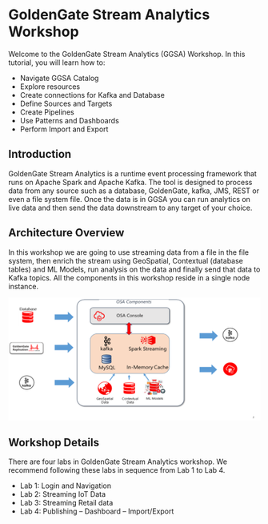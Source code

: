 # GoldenGate Stream Analytics Workshop

Welcome to the GoldenGate Stream Analytics (GGSA) Workshop. In this tutorial, you will learn how to:
- Navigate GGSA Catalog
- Explore resources
- Create connections for Kafka and Database
- Define Sources and Targets
- Create Pipelines
- Use Patterns and Dashboards
- Perform Import and Export
  
## Introduction
GoldenGate Stream Analytics is a runtime event processing framework that runs on Apache Spark and Apache Kafka.  The tool is designed to process data from any source such as a database, GoldenGate, kafka, JMS, REST or even a file system file.  Once the data is in GGSA you can run analytics on live data and then send the data downstream to any target of your choice.

## Architecture Overview
In this workshop we are going to use streaming data from a file in the file system, then enrich the stream using GeoSpatial, Contextual (database tables) and ML Models, run analysis on the data and finally send that data to Kafka topics.  All the components in this workshop reside in a single node instance.

![](./introduction/images/osaarchitecture.png " ")

## Workshop Details
There are four labs in GoldenGate Stream Analytics workshop.  We recommend following these labs in sequence from Lab 1 to Lab 4.
* Lab 1: Login and Navigation 
* Lab 2: Streaming IoT Data
* Lab 3: Streaming Retail data 
* Lab 4: Publishing – Dashboard – Import/Export


